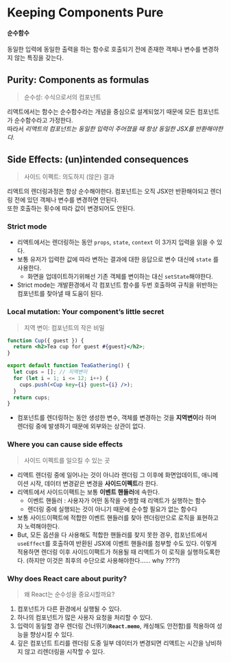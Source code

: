 # Keeping Components Pure

#### 순수함수

동일한 입력에 동일한 출력을 하는 함수로 호출되기 전에 존재한 객체나 변수를 변경하지 않는 특징을 갖는다.


## Purity: Components as formulas
> 순수성: 수식으로서의 컴포넌트

리액트에서는 함수는 순수함수라는 개념을 중심으로 설계되었기 때문에 모든 컴포넌트가 순수함수라고 가정한다.  
따라서 *리액트의 컴포넌트는 동일한 입력이 주어졌을 때 항상 동일한 JSX를 반환해야한다.*



## Side Effects: (un)intended consequences
> 사이드 이펙트: 의도하지 (않은) 결과

리액트의 렌더링과정은 항상 순수해야한다. 컴포넌트는 오직 JSX만 반환해야되고 렌더링 전에 있던 객체나 변수를 변경하면 안된다.  
또한 호출하는 횟수에 따라 값이 변경되어도 안된다.


### Strict mode
- 리액트에서는 렌더링하는 동안 `props`, `state`, `context` 이 3가지 입력을 읽을 수 있다.
- 보통 유저가 입력한 값에 따라 변하는 결과에 대한 응답으로 변수 대신에 `state` 를 사용한다.
  - 화면을 업데이트하기위해선 기존 객체를 변이하는 대신 `setState`해야한다.
- Strict mode는 개발환경에서 각 컴포넌트 함수를 두번 호출하여 규칙을 위반하는 컴포넌트를 찾아낼 때 도움이 된다.



### Local mutation: Your component’s little secret
> 지역 변이: 컴포넌트의 작은 비밀

```jsx
function Cup({ guest }) {
  return <h2>Tea cup for guest #{guest}</h2>;
}

export default function TeaGathering() {
  let cups = []; // 지역변이
  for (let i = 1; i <= 12; i++) {
    cups.push(<Cup key={i} guest={i} />);
  }
  return cups;
}
```
- 컴포넌트를 렌더링하는 동안 생성한 변수, 객체를 변경하는 것을 **지역변이**라 하며 렌더링 중에 발생하기 때문에 외부와는 상관이 없다.



### Where you can cause side effects
> 사이드 이펙트를 일으킬 수 있는 곳

- 리액트 렌더링 중에 일어나는 것이 아니라 렌더링 그 이후에 화면업데이트, 애니메이션 시작, 데이터 변경같은 변경을 **사이드이펙트**라 한다.
- 리액트에서 사이드이팩트는 보통 **이벤트 핸들러**에 속한다.
  - 이벤트 핸들러 : 사용자가 어떤 동작을 수행할 때 리액트가 실행하는 함수
  - 렌더링 중에 실행되는 것이 아니기 때문에 순수할 필요가 없는 함수다
- 보통 사이드이팩트에 적합한 이벤트 핸들러를 찾아 렌더링만으로 로직을 표현하고자 노력해야한다.
- But, 모든 옵션을 다 사용해도 적합한 핸들러를 찾지 못한 경우, 컴포넌트에서 `useEffect`를 호출하여 반환된 JSX에 이벤트 핸들러를 첨부할 수도 있다. 이렇게 적용하면 렌더링 이후 사이드이팩트가 허용될 때 리액트가 이 로직을 실행하도록한다. (하지만 이것은 최후의 수단으로 사용해야한다...... why ????)


### Why does React care about purity?
> 왜 React는 순수성을 중요시할까요?

1. 컴포넌트가 다른 환경에서 실행될 수 있다.
2. 하나의 컴포넌트가 많은 사용자 요청을 처리할 수 있다.
3. 입력이 동일할 경우 렌더링 건너뛰기(**`React.memo`**, 캐싱해도 안전함)를 적용하여 성능을 향상시킬 수 있다.
4. 깊은 컴포넌트 트리를 렌더링 도중 일부 데이터가 변경되면 리액트는 시간을 낭비하지 않고 리렌더링을 시작할 수 있다.
